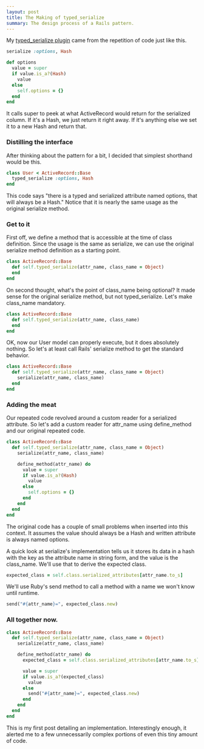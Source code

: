 ```yaml
---
layout: post
title: The Making of typed_serialize
summary: The design process of a Rails pattern.
---
```


My <a href="https://github.com/jqr/typed_serialize">typed_serialize plugin</a> came from the repetition of code just like this.

```ruby
serialize :options, Hash

def options
  value = super
  if value.is_a?(Hash)
    value
  else
    self.options = {}
  end
end
```

It calls super to peek at what ActiveRecord would return for the serialized column. If it's a Hash, we just return it right away. If it's anything else we set it to a new Hash and return that.


<h3>Distilling the interface</h3>

After thinking about the pattern for a bit, I decided that simplest shorthand would be this.

```ruby
class User < ActiveRecord::Base
  typed_serialize :options, Hash
end
```

This code says "there is a typed and serialized attribute named options, that will always be a Hash." Notice that it is nearly the same usage as the original serialize method.


<h3>Get to it</h3>

First off, we define a method that is accessible at the time of class definition. Since the usage is the same as serialize, we can use the original serialize method definition as a starting point.

```ruby
class ActiveRecord::Base
  def self.typed_serialize(attr_name, class_name = Object)
  end
end
```

On second thought, what's the point of class_name being optional? It made sense for the original serialize method, but not typed_serialize. Let's make class_name mandatory.

```ruby
class ActiveRecord::Base
  def self.typed_serialize(attr_name, class_name)
  end
end
```


OK, now our User model can properly execute, but it does absolutely nothing. So let's at least call Rails' serialize method to get the standard behavior.

```ruby
class ActiveRecord::Base
  def self.typed_serialize(attr_name, class_name = Object)
    serialize(attr_name, class_name)
  end
end
```

<h3>Adding the meat</h3>

Our repeated code revolved around a custom reader for a serialized attribute. So let's add a custom reader for attr_name using define_method and our original repeated code.

```ruby
class ActiveRecord::Base
  def self.typed_serialize(attr_name, class_name = Object)
    serialize(attr_name, class_name)

    define_method(attr_name) do
      value = super
      if value.is_a?(Hash)
        value
      else
        self.options = {}
      end
    end
  end
end
```

The original code has a couple of small problems when inserted into this context. It assumes the value should always be a Hash and written attribute is always named options.

A quick look at serialize's implementation tells us it stores its data in a hash with the key as the attribute name in string form, and the value is the class_name. We'll use that to derive the expected class.

```ruby
expected_class = self.class.serialized_attributes[attr_name.to_s]
```

We'll use Ruby's send method to call a method with a name we won't know until runtime.

```ruby
send("#{attr_name}=", expected_class.new)
```

<h3>All together now.</h3>

```ruby
class ActiveRecord::Base
  def self.typed_serialize(attr_name, class_name = Object)
    serialize(attr_name, class_name)

    define_method(attr_name) do
      expected_class = self.class.serialized_attributes[attr_name.to_s]

      value = super
      if value.is_a?(expected_class)
        value
      else
        send("#{attr_name}=", expected_class.new)
      end
    end
  end
end
```

This is my first post detailing an implementation. Interestingly enough, it alerted me to a few unnecessarily complex portions of even this tiny amount of code.

